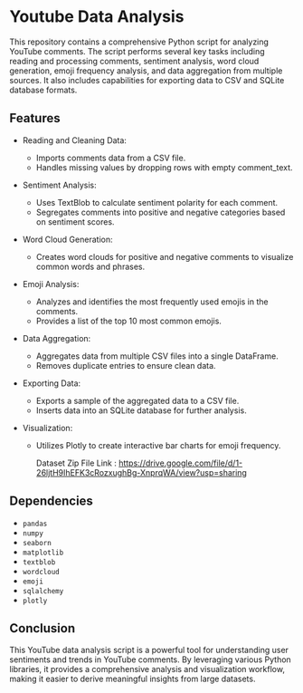 # Youtube Data Analysis

This repository contains a comprehensive Python script for analyzing YouTube comments. The script performs several key tasks including reading and processing comments, sentiment analysis, word cloud generation, emoji frequency analysis, and data aggregation from multiple sources. It also includes capabilities for exporting data to CSV and SQLite database formats.

## Features
- Reading and Cleaning Data:

    - Imports comments data from a CSV file.
    - Handles missing values by dropping rows with empty comment_text.
- Sentiment Analysis:

    - Uses TextBlob to calculate sentiment polarity for each comment.
    - Segregates comments into positive and negative categories based on sentiment  scores.
- Word Cloud Generation:

    - Creates word clouds for positive and negative comments to visualize common words and phrases.
- Emoji Analysis:

    - Analyzes and identifies the most frequently used emojis in the comments.
    - Provides a list of the top 10 most common emojis.
- Data Aggregation:

    - Aggregates data from multiple CSV files into a single DataFrame.
    - Removes duplicate entries to ensure clean data.
- Exporting Data:

    - Exports a sample of the aggregated data to a CSV file.
    - Inserts data into an SQLite database for further analysis.
- Visualization:

    - Utilizes Plotly to create interactive bar charts for emoji frequency.

      Dataset Zip File Link : https://drive.google.com/file/d/1-26ljtH9IhEFK3cRozxughBg-XnprqWA/view?usp=sharing
## Dependencies

- `pandas`
- `numpy`
- `seaborn`
- `matplotlib`
- `textblob`
- `wordcloud`
- `emoji`
- `sqlalchemy`
- `plotly`

## Conclusion

This YouTube data analysis script is a powerful tool for understanding user sentiments and trends in YouTube comments. By leveraging various Python libraries, it provides a comprehensive analysis and visualization workflow, making it easier to derive meaningful insights from large datasets.
